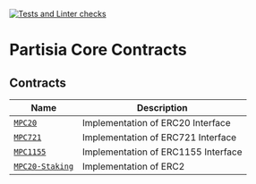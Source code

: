 [![Tests and Linter checks](https://github.com/partisiablockchainapplications/CoreContracts/actions/workflows/basic.yml/badge.svg)](https://github.com/partisiablockchainapplications/CoreContracts/actions/workflows/basic.yml)

# Partisia Core Contracts

## Contracts

| Name                                                   | Description                                                               |
| ------------------------------------------------------ | ------------------------------------------------------------------------- |
| [`MPC20`](contracts/mpc20/)                            | Implementation of ERC20 Interface                                         |
| [`MPC721`](contracts/mpc721/)                          | Implementation of ERC721 Interface                                        |
| [`MPC1155`](contracts/mpc1155/)                        | Implementation of ERC1155 Interface                                       |
| [`MPC20-Staking`](contracts/mpc20-staking)             | Implementation of ERC2